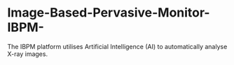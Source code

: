 # Image-Based-Pervasive-Monitor-IBPM-
The IBPM platform utilises Artificial Intelligence (AI) to automatically analyse X-ray images.
